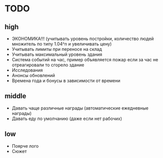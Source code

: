 # TODO

## high
* ЭКОНОМИКА!!! (учитывать уровень постройки, количество людей множитель по типу 1.04^n и увеличивать цену)
* Учитывать лимиты при переносе на склад
* Учитывать максимальный уровень здания
* Система событий на час, пример объявляется пожар если за час не отреагировали то сгорело здание
* Исследования
* Анонсы обновлений
* Времена года и бонусы в зависимости от времени

## middle
* Давать чаще различные награды (автоматические ежедневные награды)
* Давать еду по умолчанию (даже если нет рабочих)

## low
* Поярче лого
* Сюжет
